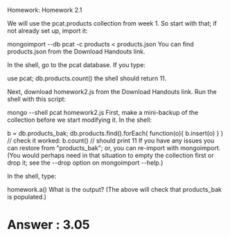 Homework: Homework 2.1

We will use the pcat.products collection from week 1. So start with that; if not already set up, import it:

mongoimport --db pcat -c products < products.json
You can find products.json from the Download Handouts link.

In the shell, go to the pcat database. If you type:

use pcat;
db.products.count()
the shell should return 11.

Next, download homework2.js from the Download Handouts link. Run the shell with this script:

mongo --shell pcat homework2.js
First, make a mini-backup of the collection before we start modifying it. In the shell:

b = db.products_bak; db.products.find().forEach( function(o){ b.insert(o) } )
 // check it worked: 
b.count()
// should print 11
If you have any issues you can restore from "products_bak"; or, you can re-import with mongoimport. (You would perhaps need in that situation to empty the collection first or drop it; see the --drop option on mongoimport --help.)

In the shell, type:

homework.a()
What is the output? (The above will check that products_bak is populated.)

# Answer : 3.05
